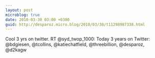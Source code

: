 ```yaml
---
layout: post
microblog: true
date: 2010-03-30 03:00 +0300
guid: http://desparoz.micro.blog/2010/03/30/t11298987338.html
---
```

Cool 3 yrs on twitter. RT @syd_twop_1000: Today 3 years on Twitter: @bdgiesen, @tcollins, @katiechatfield, @threebillion, @desparoz, @d2kagw
